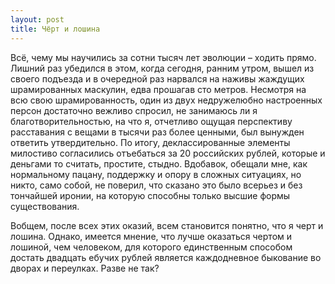 ```yaml
---
layout: post
title: Чёрт и лошина
---
```


Всё,&nbsp;чему мы научились за сотни тысяч лет эволюции – ходить прямо. Лишний раз убедился в этом,&nbsp;когда сегодня,&nbsp;ранним утром, вышел из своего подъезда и в очередной раз нарвался на наживы жаждущих шрамированных маскулин,&nbsp;едва&nbsp;прошагав&nbsp;сто&nbsp;метров. Несмотря на всю свою шрамированность, один из двух недружелюбно настроенных персон достаточно вежливо спросил,&nbsp;не занимаюсь ли я благотворительностью,&nbsp;на что я,&nbsp;отчетливо ощущая перспективу расставания с вещами в тысячи раз более ценными,&nbsp;был вынужден ответить утвердительно. По итогу, деклассированные элементы милостиво согласились отъебаться за 20 российских рублей,&nbsp;которые и деньгами то считать,&nbsp;простите,&nbsp;стыдно. Вдобавок,&nbsp;обещали мне, как нормальному пацану,&nbsp;поддержку и опору в сложных ситуациях, но никто,&nbsp;само собой,&nbsp;не поверил,&nbsp;что сказано это было всерьез и без тончайшей иронии, на которую способны только высшие формы существования.

Вобщем,&nbsp;после всех этих оказий, всем становится понятно,&nbsp;что я черт и лошина. Однако, имеется мнение,&nbsp;что лучше оказаться чертом и лошиной, чем человеком,&nbsp;для которого единственным способом достать двадцать ебучих рублей является каждодневное быкование во дворах и переулках. Разве не так?
